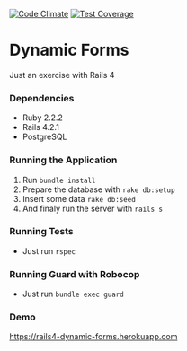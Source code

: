 [![Code Climate](https://codeclimate.com/github/BSoares/dynamic_forms/badges/gpa.svg)](https://codeclimate.com/github/BSoares/dynamic_forms) [![Test Coverage](https://codeclimate.com/github/BSoares/dynamic_forms/badges/coverage.svg)](https://codeclimate.com/github/BSoares/dynamic_forms/coverage)

# Dynamic Forms

Just an exercise with Rails 4


### Dependencies

* Ruby 2.2.2
* Rails 4.2.1
* PostgreSQL

### Running the Application

1. Run ```bundle install```
2. Prepare the database with ```rake db:setup```
3. Insert some data ```rake db:seed```
4. And finaly run the server with ```rails s```

### Running Tests

* Just run ```rspec```

### Running Guard with Robocop

* Just run ```bundle exec guard```

### Demo

https://rails4-dynamic-forms.herokuapp.com
